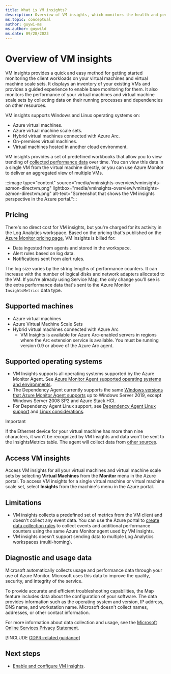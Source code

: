 ```yaml
---
title: What is VM insights?
description: Overview of VM insights, which monitors the health and performance of Azure VMs and automatically discovers and maps application components and their dependencies. 
ms.topic: conceptual
author: guywi-ms
ms.author: guywild
ms.date: 09/28/2023
---
```


# Overview of VM insights

VM insights provides a quick and easy method for getting started monitoring the client workloads on your virtual machines and virtual machine scale sets. It displays an inventory of your existing VMs and provides a guided experience to enable base monitoring for them. It also monitors the performance of your virtual machines and virtual machine scale sets by collecting data on their running processes and dependencies on other resources. 

VM insights supports Windows and Linux operating systems on:

- Azure virtual machines.
- Azure virtual machine scale sets.
- Hybrid virtual machines connected with Azure Arc.
- On-premises virtual machines.
- Virtual machines hosted in another cloud environment.

VM insights provides a set of predefined workbooks that allow you to view trending of [collected performance data](vminsights-log-query.md#performance-records) over time. You can view this data in a single VM from the virtual machine directly, or you can use Azure Monitor to deliver an aggregated view of multiple VMs.

:::image type="content" source="media/vminsights-overview/vminsights-azmon-directvm.png" lightbox="media/vminsights-overview/vminsights-azmon-directvm.png" alt-text="Screenshot that shows the VM insights perspective in the Azure portal.":::


## Pricing

There's no direct cost for VM insights, but you're charged for its activity in the Log Analytics workspace. Based on the pricing that's published on the [Azure Monitor pricing page](https://azure.microsoft.com/pricing/details/monitor/), VM insights is billed for:

- Data ingested from agents and stored in the workspace.
- Alert rules based on log data.
- Notifications sent from alert rules.

The log size varies by the string lengths of performance counters. It can increase with the number of logical disks and network adapters allocated to the VM. If you're already using Service Map, the only change you'll see is the extra performance data that's sent to the Azure Monitor `InsightsMetrics` data type.​

## Supported machines

- Azure virtual machines
- Azure Virtual Machine Scale Sets
- Hybrid virtual machines connected with Azure Arc
  - VM Insights is available for Azure Arc-enabled servers in regions where the Arc extension service is available. You must be running version 0.9 or above of the Azure Arc agent.

## Supported operating systems

- VM Insights supports all operating systems supported by the Azure Monitor Agent. See [Azure Monitor Agent supported operating systems and environments](../agents/azure-monitor-agent-supported-operating-systems.md).
- The Dependency Agent currently supports the same [Windows versions that Azure Monitor Agent supports](../agents/azure-monitor-agent-supported-operating-systems.md) up to Windows Server 2019, except Windows Server 2008 SP2 and Azure Stack HCI.
- For Dependency Agent Linux support, see [Dependency Agent Linux support](../vm/vminsights-dependency-agent-maintenance.md#dependency-agent-requirements) and [Linux considerations](./vminsights-dependency-agent-maintenance.md#linux-considerations).

> [!IMPORTANT]
> If the Ethernet device for your virtual machine has more than nine characters, it won't be recognized by VM Insights and data won't be sent to the InsightsMetrics table. The agent will collect data from [other sources](../agents/agent-data-sources.md).

## Access VM insights

Access VM insights for all your virtual machines and virtual machine scale sets by selecting **Virtual Machines** from the **Monitor** menu in the Azure portal. To access VM insights for a single virtual machine or virtual machine scale set, select **Insights** from the machine's menu in the Azure portal.

## Limitations

- VM insights collects a predefined set of metrics from the VM client and doesn't collect any event data. You can use the Azure portal to [create data collection rules](../agents/azure-monitor-agent-data-collection.md) to collect events and additional performance counters using the same Azure Monitor agent used by VM insights.
- VM insights doesn't support sending data to multiple Log Analytics workspaces (multi-homing).

## Diagnostic and usage data

Microsoft automatically collects usage and performance data through your use of Azure Monitor. Microsoft uses this data to improve the quality, security, and integrity of the service.

To provide accurate and efficient troubleshooting capabilities, the Map feature includes data about the configuration of your software. The data provides information such as the operating system and version, IP address, DNS name, and workstation name. Microsoft doesn't collect names, addresses, or other contact information.

For more information about data collection and usage, see the [Microsoft Online Services Privacy Statement](https://go.microsoft.com/fwlink/?LinkId=512132).

[!INCLUDE [GDPR-related guidance](~/reusable-content/ce-skilling/azure/includes/gdpr-dsr-and-stp-note.md)]

## Next steps

- [Enable and configure VM insights](./vminsights-enable-overview.md).

